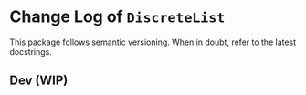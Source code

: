 # Change Log of `DiscreteList`
This package follows semantic versioning. When in doubt, refer to the latest docstrings.

## Dev (WIP)
